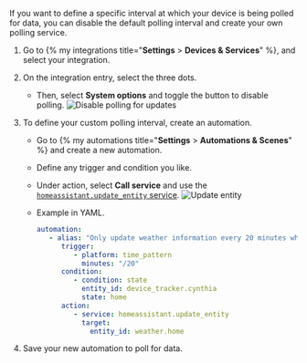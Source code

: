 

If you want to define a specific interval at which your device is being polled for data, you can disable the default polling interval and create your own polling service.

1. Go to {% my integrations title="**Settings** > **Devices & Services**" %}, and select your integration.
2. On the integration entry, select the three dots.
   - Then, select **System options** and toggle the button to disable polling.
   ![Disable polling for updates](/images/screenshots/custom_polling_01.png)
3. To define your custom polling interval, create an automation.
   - Go to {% my automations title="**Settings** > **Automations & Scenes**" %} and create a new automation.
   - Define any trigger and condition you like.
   - Under action, select **Call service** and use the [`homeassistant.update_entity` service](/integrations/homeassistant/#service-homeassistantupdate_entity).
   ![Update entity](/images/screenshots/custom_polling_02.png)
   - Example in YAML.

      ```yaml
      automation:
         - alias: "Only update weather information every 20 minutes when I'm home"
            trigger:
               - platform: time_pattern
                 minutes: "/20"
            condition:
               - condition: state
                 entity_id: device_tracker.cynthia
                 state: home
            action:
               - service: homeassistant.update_entity
                 target:
                   entity_id: weather.home
      ```

4. Save your new automation to poll for data.
